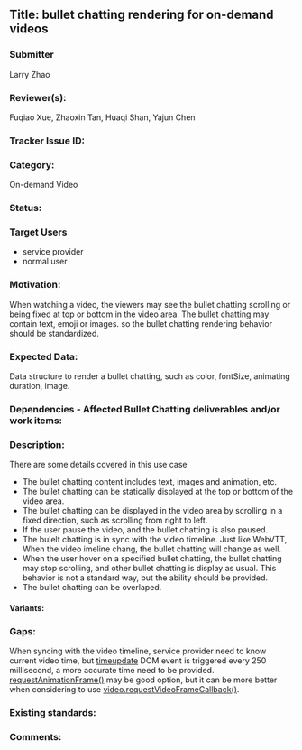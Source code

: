 ## Title: bullet chatting rendering for on-demand videos

### Submitter

Larry Zhao

### Reviewer(s):

Fuqiao Xue, Zhaoxin Tan, Huaqi Shan, Yajun Chen

### Tracker Issue ID:

### Category:

On-demand Video

### Status: 

### Target Users

- service provider
- normal user

### Motivation:

When watching a video, the viewers may see the bullet chatting scrolling or being fixed at top or bottom in the video area. The bullet chatting may contain text, emoji or images. so the bullet chatting rendering behavior should be standardized.

### Expected Data:

Data structure to render a bullet chatting, such as color, fontSize, animating duration, image. 

### Dependencies - Affected Bullet Chatting deliverables and/or work items:

### Description:

There are some details covered in this use case 

- The bullet chatting content includes text, images and animation, etc. 
- The bullet chatting can be statically displayed at the top or bottom of the video area.
- The bullet chatting can be displayed in the video area by scrolling in a fixed direction, such as scrolling from right to left.
- If the user pause the video, and the bullet chatting is also paused.
- The bulelt chatting is in sync with the video timeline. Just like WebVTT, When the video imeline chang, the bullet chatting will change as well.
- When the user hover on a specified bullet chatting, the bullet chatting may stop scrolling, and other bullet chatting is display as usual. This behavior is not a standard way, but the ability should be provided.
- The bullet chatting can be overlaped.

#### Variants:


### Gaps:

When syncing with the video timeline, service provider need to know current video time, but [timeupdate](https://html.spec.whatwg.org/multipage/media.html#event-media-timeupdate) DOM event is triggered every 250 millisecond, a more accurate time need to be provided. [requestAnimationFrame()](requestAnimationFrame()) may be good option, but it can be more better when considering to use [video.requestVideoFrameCallback()](https://github.com/WICG/video-rvfc/blob/gh-pages/explainer.md).

### Existing standards:

### Comments:


